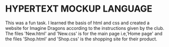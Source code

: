 # HYPERTEXT MOCKUP LANGUAGE

This was a fun task. I learned the basis of html and css and created a website for Imagine Dragons according to the instructions given by the club.
The files 'New.html' and 'New.css' is for the main page i.e,'Home page' and the files 'Shop.html' and 'Shop.css' is the shopping site for their product.
